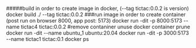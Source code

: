 #####build in order to create image in docker, (--tag tictac:0.0.2 is version)
docker build ./ --tag tictac:0.0.2 
###run image in order to create container (post run on browser 8000, app post: 5173)
docker run -dit -p 8000:5173 --name tictac4 tictac:0.0.2
#remove contaniner unuse
docker container prune
docker run -dit --name ubuntu_1 ubuntu:20.04
docker run -dit -p 3000:5173 --name tictac1 tictac:0.1
docker ps

